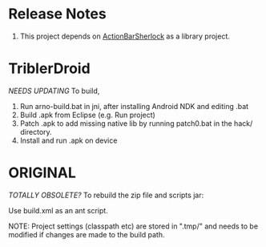 # Release Notes
1. This project depends on [ActionBarSherlock](https://github.com/JakeWharton/ActionBarSherlock) as a library project.

# TriblerDroid
_NEEDS UPDATING_ To build, 

1. Run arno-build.bat in jni, after installing Android NDK and editing .bat
2. Build .apk from Eclipse (e.g. Run project)
3. Patch .apk to add missing native lib by running patch0.bat in the hack/ directory.
4. Install and run .apk on device

# ORIGINAL
_TOTALLY OBSOLETE?_ To rebuild the zip file and scripts jar:

Use build.xml as an ant script.

NOTE: Project settings (classpath etc) are stored in ".tmp/" and needs to be modified if changes are made to the build path.
